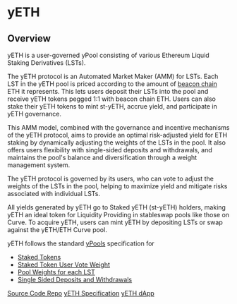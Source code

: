 # yETH

## Overview

yETH is a user-governed yPool consisting of various Ethereum Liquid Staking Derivatives (LSTs).

The yETH protocol is an Automated Market Maker (AMM) for LSTs. Each LST in the yETH pool is priced according to the amount of [beacon chain](https://ethereum.org/en/upgrades/beacon-chain/) ETH it represents. This lets users deposit their LSTs into the pool and receive yETH tokens pegged 1:1 with beacon chain ETH. Users can also stake their yETH tokens to mint st-yETH, accrue yield, and participate in yETH governance.

This AMM model, combined with the governance and incentive mechanisms of the yETH protocol, aims to provide an optimal risk-adjusted yield for ETH staking by dynamically adjusting the weights of the LSTs in the pool. It also offers users flexibility with single-sided deposits and withdrawals, and maintains the pool's balance and diversification through a weight management system.

The yETH protocol is governed by its users, who can vote to adjust the weights of the LSTs in the pool, helping to maximize yield and mitigate risks associated with individual LSTs.

All yields generated by yETH go to Staked yETH (st-yETH) holders, making yETH an ideal token for Liquidity Providing in stableswap pools like those on Curve. To acquire yETH, users can mint yETH by depositing LSTs or swap against the yETH/ETH Curve pool.

yETH follows the standard [yPools](../ypools-overview) specification for

- [Staked Tokens](../ypools-overview.md#staked-ytokens)
- [Staked Token User Vote Weight](../ypools-overview.md#st-ytoken-user-vote-weight)
- [Pool Weights for each LST](../ypools-overview.md#pool-weights-for-each-lst)
- [Single Sided Deposits and Withdrawals](../ypools-overview.md#single-sided-deposits-and-withdrawals)

<PrettyLink>[Source Code Repo](https://github.com/yearn/yETH)</PrettyLink>
<PrettyLink>[yETH Specification](https://github.com/yearn/yETH/blob/main/SPECIFICATION.md)</PrettyLink>
<PrettyLink>[yETH dApp](https://yeth.yearn.fi)</PrettyLink>
